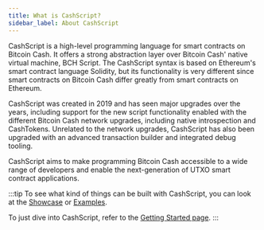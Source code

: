 ```yaml
---
title: What is CashScript?
sidebar_label: About CashScript
---
```


CashScript is a high-level programming language for smart contracts on Bitcoin Cash. It offers a strong abstraction layer over Bitcoin Cash' native virtual machine, BCH Script. The CashScript syntax is based on Ethereum's smart contract language Solidity, but its functionality is very different since smart contracts on Bitcoin Cash differ greatly from smart contracts on Ethereum.

CashScript was created in 2019 and has seen major upgrades over the years, including support for the new script functionality enabled with the different Bitcoin Cash network upgrades, including native introspection and CashTokens. Unrelated to the network upgrades, CashScript has also been upgraded with an advanced transaction builder and integrated debug tooling.

CashScript aims to make programming Bitcoin Cash accessible to a wide range of developers and enable the next-generation of UTXO smart contract applications.

:::tip
To see what kind of things can be built with CashScript, you can look at the [Showcase](/docs/showcase) or [Examples](/docs/language/examples). 

To just dive into CashScript, refer to the [Getting Started page](/docs/basics/getting-started).
:::
